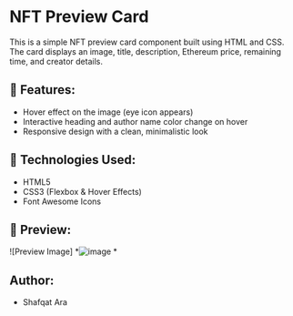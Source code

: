 # NFT Preview Card

This is a simple NFT preview card component built using HTML and CSS. The card displays an image, title, description, Ethereum price, remaining time, and creator details.

## 🔹 Features:
- Hover effect on the image (eye icon appears)
- Interactive heading and author name color change on hover
- Responsive design with a clean, minimalistic look

## 📂 Technologies Used:
- HTML5
- CSS3 (Flexbox & Hover Effects)
- Font Awesome Icons

## 📸 Preview:
![Preview Image] *![image](https://github.com/user-attachments/assets/226b9d74-7ac3-46cb-9c3a-473a19fead10)
*

## Author:
- Shafqat Ara

